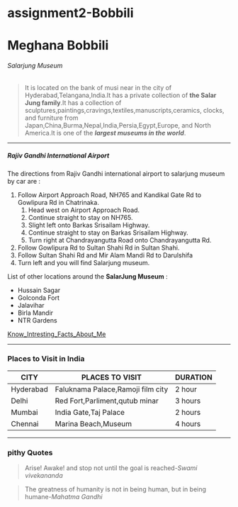 # assignment2-Bobbili
# Meghana Bobbili
###### Salarjung Museum
> It is located on the bank of musi near in the city of Hyderabad,Telangana,India.It has a private collection of **the Salar Jung family**.It has a collection of sculptures,paintings,cravings,textiles,manuscripts,ceramics, clocks, and furniture from Japan,China,Burma,Nepal,India,Persia,Egypt,Europe, and North America.It is one of the ***largest museums in the world***.

---

##### Rajiv Gandhi International Airport

The directions from Rajiv Gandhi international airport to salarjung museum by car are :

1. Follow Airport Approach Road, NH765 and Kandikal Gate Rd to Gowlipura Rd in Chatrinaka.
    1. Head west on Airport Approach Road.
    2. Continue straight to stay on NH765.
    3. Slight left onto Barkas Srisailam Highway.
    4. Continue straight to stay on Barkas Srisailam Highway.
    5. Turn right at Chandrayangutta Road onto Chandrayangutta Rd.
2. Follow Gowlipura Rd to Sultan Shahi Rd in Sultan Shahi.
3. Follow Sultan Shahi Rd and Mir Alam Mandi Rd to Darulshifa
4. Turn left and you will find Salarjung museum.

List of other locations around the **SalarJung Museum** :
* Hussain Sagar
* Golconda Fort
* Jalavihar
* Birla Mandir
* NTR Gardens

[Know_Intresting_Facts_About_Me](/AboutMe.md)

---

### Places to Visit in India


| CITY | PLACES TO VISIT | DURATION |
| --- | --- | --- |
| Hyderabad | Faluknama Palace,Ramoji film city | 2 hour |
| Delhi | Red Fort,Parliment,qutub minar | 3 hours |
| Mumbai | India Gate,Taj Palace | 2 hours |
| Chennai | Marina Beach,Museum | 4 hours |

***

### pithy Quotes

> Arise! Awake! and stop not until the goal is reached-*Swami vivekananda*

> The greatness of humanity is not in being human, but in being humane-*Mahatma Gandhi*